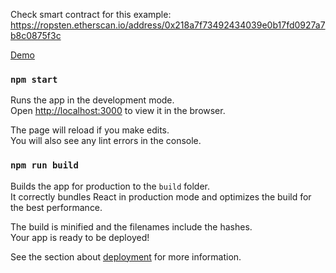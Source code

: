 Check smart contract for this example:
https://ropsten.etherscan.io/address/0x218a7f73492434039e0b17fd0927a7b8c0875f3c

<a href="https://alessandrokonrad.github.io/ethereum-funding/">Demo</a>



### `npm start`

Runs the app in the development mode.<br>
Open [http://localhost:3000](http://localhost:3000) to view it in the browser.

The page will reload if you make edits.<br>
You will also see any lint errors in the console.

### `npm run build`

Builds the app for production to the `build` folder.<br>
It correctly bundles React in production mode and optimizes the build for the best performance.

The build is minified and the filenames include the hashes.<br>
Your app is ready to be deployed!

See the section about [deployment](https://facebook.github.io/create-react-app/docs/deployment) for more information.

